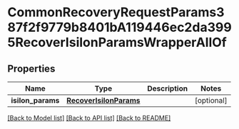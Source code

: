 # CommonRecoveryRequestParams387f2f9779b8401bA119446ec2da3995RecoverIsilonParamsWrapperAllOf


## Properties
Name | Type | Description | Notes
------------ | ------------- | ------------- | -------------
**isilon_params** | [**RecoverIsilonParams**](RecoverIsilonParams.md) |  | [optional] 

[[Back to Model list]](../README.md#documentation-for-models) [[Back to API list]](../README.md#documentation-for-api-endpoints) [[Back to README]](../README.md)


